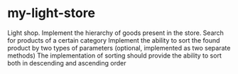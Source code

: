 # my-light-store
Light shop. Implement the hierarchy of goods present in the store. Search for products of a certain category
Implement the ability to sort the found product by two types of parameters (optional, implemented as two separate methods)
The implementation of sorting should provide the ability to sort both in descending and ascending order
